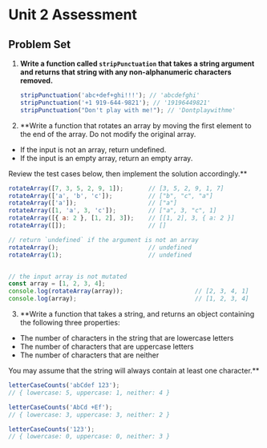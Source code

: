 # Unit 2 Assessment
## Problem Set

1. **Write a function called `stripPunctuation` that takes a string argument and returns that string with any non-alphanumeric characters removed.**

   ```javascript
   stripPunctuation('abc+def+ghi!!!'); // 'abcdefghi'
   stripPunctuation('+1 919-644-9821'); // '19196449821'
   stripPunctuation("Don't play with me!"); // 'Dontplaywithme'
   ```


2. **Write a function that rotates an array by moving the first element to the end of the array. Do not modify the original array.

  * If the input is not an array, return undefined.
  * If the input is an empty array, return an empty array.
  
  Review the test cases below, then implement the solution accordingly.**
  ```javascript
  rotateArray([7, 3, 5, 2, 9, 1]);       // [3, 5, 2, 9, 1, 7]
  rotateArray(['a', 'b', 'c']);          // ["b", "c", "a"]
  rotateArray(['a']);                    // ["a"]
  rotateArray([1, 'a', 3, 'c']);         // ["a", 3, "c", 1]
  rotateArray([{ a: 2 }, [1, 2], 3]);    // [[1, 2], 3, { a: 2 }]
  rotateArray([]);                       // []

  // return `undefined` if the argument is not an array
  rotateArray();                         // undefined
  rotateArray(1);                        // undefined


  // the input array is not mutated
  const array = [1, 2, 3, 4];
  console.log(rotateArray(array));                    // [2, 3, 4, 1]
  console.log(array);                                 // [1, 2, 3, 4]
  ```


3. **Write a function that takes a string, and returns an object containing the following three properties:

  * The number of characters in the string that are lowercase letters
  * The number of characters that are uppercase letters
  * The number of characters that are neither

  You may assume that the string will always contain at least one character.**

  ```javascript
  letterCaseCounts('abCdef 123');
  // { lowercase: 5, uppercase: 1, neither: 4 }

  letterCaseCounts('AbCd +Ef');
  // { lowercase: 3, uppercase: 3, neither: 2 }

  letterCaseCounts('123');
  // { lowercase: 0, uppercase: 0, neither: 3 }
  ```
